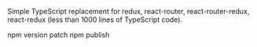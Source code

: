 ﻿Simple TypeScript replacement for redux, react-router, react-router-redux, react-redux (less than 1000 lines of TypeScript code).

npm version patch
npm publish
